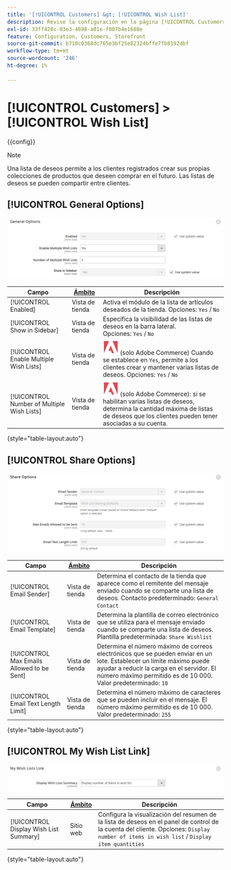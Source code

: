 ```yaml
---
title: '[!UICONTROL Customers] &gt; [!UICONTROL Wish List]'
description: Revise la configuración en la página [!UICONTROL Customers] &gt; [!UICONTROL Wish List] del administrador de Commerce.
exl-id: 33ff428c-03e3-4698-a01e-f007b4e1688e
feature: Configuration, Customers, Storefront
source-git-commit: b710c0368dc765e3bf25e82324bffe7fb8192dbf
workflow-type: tm+mt
source-wordcount: '246'
ht-degree: 1%

---
```


# [!UICONTROL Customers] > [!UICONTROL Wish List]

{{config}}

>[!NOTE]
>
>Una lista de deseos permite a los clientes registrados crear sus propias colecciones de productos que deseen comprar en el futuro. Las listas de deseos se pueden compartir entre clientes.

## [!UICONTROL General Options]

![Opciones generales](./assets/wishlist-general-options.png)<!-- zoom -->

<!--[General Options](https://docs.magento.com/user-guide/marketing/wishlist-configuration.html) -->

| Campo | [Ámbito](../../getting-started/websites-stores-views.md#scope-settings) | Descripción |
|--- |--- |--- |
| [!UICONTROL Enabled] | Vista de tienda | Activa el módulo de la lista de artículos deseados de la tienda. Opciones: `Yes` / `No` |
| [!UICONTROL Show in Sidebar] | Vista de tienda | Especifica la visibilidad de las listas de deseos en la barra lateral. <br/>Opciones: `Yes` / `No` |
| [!UICONTROL Enable Multiple Wish Lists] | Vista de tienda | ![Adobe Commerce](../../assets/adobe-logo.svg) (solo Adobe Commerce) Cuando se establece en `Yes`, permite a los clientes crear y mantener varias listas de deseos. Opciones: `Yes` / `No` |
| [!UICONTROL Number of Multiple Wish Lists] | Vista de tienda | ![Adobe Commerce](../../assets/adobe-logo.svg) (solo Adobe Commerce): si se habilitan varias listas de deseos, determina la cantidad máxima de listas de deseos que los clientes pueden tener asociadas a su cuenta. |

{style="table-layout:auto"}

## [!UICONTROL Share Options]

![Opciones de uso compartido](./assets/wishlist-share-options.png)<!-- zoom -->

<!-- [Share Options](https://docs.magento.com/user-guide/marketing/wishlist-configuration.html) -->

| Campo | [Ámbito](../../getting-started/websites-stores-views.md#scope-settings) | Descripción |
|--- |--- |--- |
| [!UICONTROL Email Sender] | Vista de tienda | Determina el contacto de la tienda que aparece como el remitente del mensaje enviado cuando se comparte una lista de deseos. Contacto predeterminado: `General Contact` |
| [!UICONTROL Email Template] | Vista de tienda | Determina la plantilla de correo electrónico que se utiliza para el mensaje enviado cuando se comparte una lista de deseos. Plantilla predeterminada: `Share Wishlist` |
| [!UICONTROL Max Emails Allowed to be Sent] | Vista de tienda | Determina el número máximo de correos electrónicos que se pueden enviar en un lote. Establecer un límite máximo puede ayudar a reducir la carga en el servidor. El número máximo permitido es de 10 000. Valor predeterminado: `10` |
| [!UICONTROL Email Text Length Limit] | Vista de tienda | Determina el número máximo de caracteres que se pueden incluir en el mensaje. El número máximo permitido es de 10 000. Valor predeterminado: `255` |

{style="table-layout:auto"}

## [!UICONTROL My Wish List Link]

![Vínculo Mi lista de deseos](./assets/wishlist-my-wishlist-link.png)<!-- zoom -->

<!--[My Wish List Link](https://docs.magento.com/user-guide/marketing/wishlist-configuration.html) -->

| Campo | [Ámbito](../../getting-started/websites-stores-views.md#scope-settings) | Descripción |
|--- |--- |--- |
| [!UICONTROL Display Wish List Summary] | Sitio web | Configura la visualización del resumen de la lista de deseos en el panel de control de la cuenta del cliente. Opciones: `Display number of items in wish list` / `Display item quantities` |

{style="table-layout:auto"}

